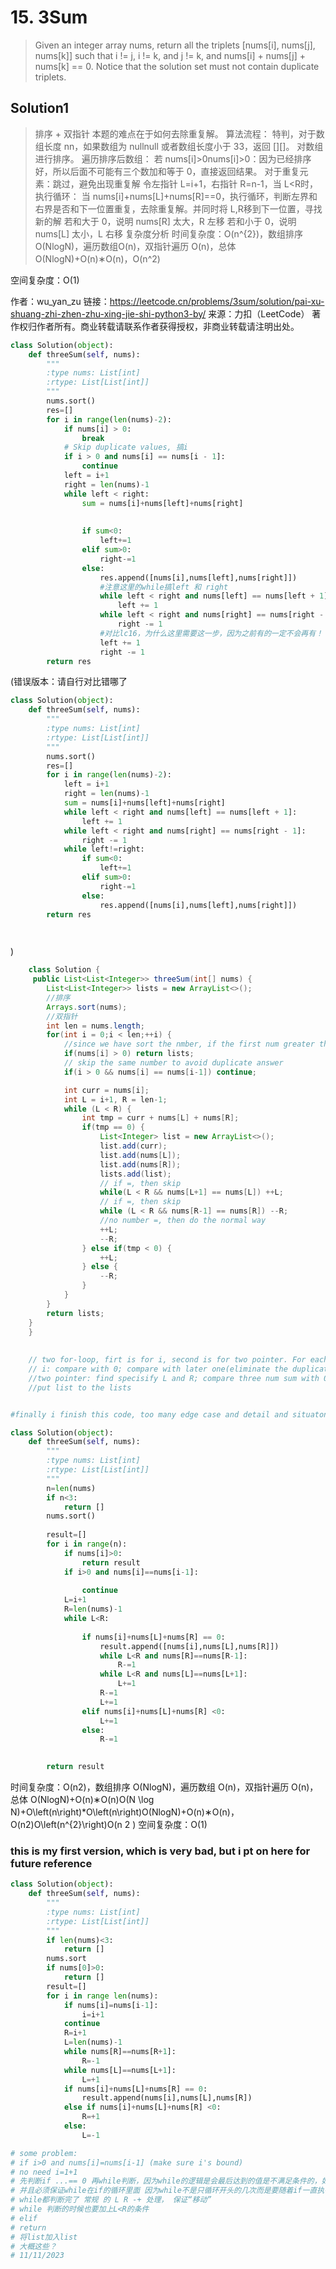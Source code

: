 # 15. 3Sum

>Given an integer array nums, return all the triplets [nums[i], nums[j], nums[k]] such that i != j, i != k, and j != k, and nums[i] + nums[j] + nums[k] == 0.
Notice that the solution set must not contain duplicate triplets.

## Solution1 

>排序 + 双指针
本题的难点在于如何去除重复解。
算法流程：
特判，对于数组长度 nn，如果数组为 nullnull 或者数组长度小于 33，返回 [][]。
对数组进行排序。
遍历排序后数组：
若 nums[i]>0nums[i]>0：因为已经排序好，所以后面不可能有三个数加和等于 0，直接返回结果。
对于重复元素：跳过，避免出现重复解
令左指针 L=i+1，右指针 R=n-1，当 L<R时，执行循环：
当 nums[i]+nums[L]+nums[R]==0，执行循环，判断左界和右界是否和下一位置重复，去除重复解。并同时将 L,R移到下一位置，寻找新的解
若和大于 0，说明 nums[R] 太大，R 左移
若和小于 0，说明 nums[L] 太小，L 右移
复杂度分析
时间复杂度：O(n^{2})，数组排序 O(NlogN)，遍历数组O(n)，双指针遍历 O(n)，总体O(NlogN)+O(n)∗O(n)，O(n^2)
 
空间复杂度：O(1)

作者：wu_yan_zu
链接：https://leetcode.cn/problems/3sum/solution/pai-xu-shuang-zhi-zhen-zhu-xing-jie-shi-python3-by/
来源：力扣（LeetCode）
著作权归作者所有。商业转载请联系作者获得授权，非商业转载请注明出处。
```python
class Solution(object):
    def threeSum(self, nums):
        """
        :type nums: List[int]
        :rtype: List[List[int]]
        """
        nums.sort()
        res=[]
        for i in range(len(nums)-2):
            if nums[i] > 0:
                break
            # Skip duplicate values, 搞i
            if i > 0 and nums[i] == nums[i - 1]:
                continue
            left = i+1
            right = len(nums)-1
            while left < right:
                sum = nums[i]+nums[left]+nums[right]
                
                
                if sum<0:
                    left+=1
                elif sum>0:
                    right-=1
                else:
                    res.append([nums[i],nums[left],nums[right]])
                    #注意这里的while搞left 和 right
                    while left < right and nums[left] == nums[left + 1]:
                        left += 1
                    while left < right and nums[right] == nums[right - 1]:
                        right -= 1
                    #对比lc16，为什么这里需要这一步，因为之前有的一定不会再有！
                    left += 1
                    right -= 1
        return res
```
(错误版本：请自行对比错哪了
```python
class Solution(object):
    def threeSum(self, nums):
        """
        :type nums: List[int]
        :rtype: List[List[int]]
        """
        nums.sort()
        res=[]
        for i in range(len(nums)-2):
            left = i+1
            right = len(nums)-1
            sum = nums[i]+nums[left]+nums[right]
            while left < right and nums[left] == nums[left + 1]:
                left += 1
            while left < right and nums[right] == nums[right - 1]:
                right -= 1
            while left!=right:
                if sum<0:
                    left+=1
                elif sum>0:
                    right-=1
                else:
                    res.append([nums[i],nums[left],nums[right]])
        return res

    
```


)

```java
    class Solution {
     public List<List<Integer>> threeSum(int[] nums) {
        List<List<Integer>> lists = new ArrayList<>();
        //排序
        Arrays.sort(nums);
        //双指针
        int len = nums.length;
        for(int i = 0;i < len;++i) {
            //since we have sort the nmber, if the first num greater than 0,this means we cannot find the THREE num that satifisy our requirement.
            if(nums[i] > 0) return lists;
            // skip the same number to avoid duplicate answer
            if(i > 0 && nums[i] == nums[i-1]) continue;

            int curr = nums[i];
            int L = i+1, R = len-1;
            while (L < R) {
                int tmp = curr + nums[L] + nums[R];
                if(tmp == 0) {
                    List<Integer> list = new ArrayList<>();
                    list.add(curr);
                    list.add(nums[L]);
                    list.add(nums[R]);
                    lists.add(list);
                    // if =, then skip
                    while(L < R && nums[L+1] == nums[L]) ++L;
                    // if =, then skip
                    while (L < R && nums[R-1] == nums[R]) --R;
                    //no number =, then do the normal way
                    ++L;
                    --R;
                } else if(tmp < 0) {
                    ++L;
                } else {
                    --R;
                }
            }
        }
        return lists;
    }
    }
    
 
    // two for-loop, firt is for i, second is for two pointer. For each i, use two pointer to check any satified answer.
    // i: compare with 0; compare with later one(eliminate the duplication)
    //two pointer: find specisify L and R; compare three num sum with 0(if =, add to list and change the value of Land R; if <, change the value directly)
    //put list to the lists
```

```python

#finally i finish this code, too many edge case and detail and situaton i ignore and never think of it, which is terrible

class Solution(object):
    def threeSum(self, nums):
        """
        :type nums: List[int]
        :rtype: List[List[int]]
        """
        n=len(nums)
        if n<3:
            return []
        nums.sort()
        
        result=[]
        for i in range(n):
            if nums[i]>0:
                return result
            if i>0 and nums[i]==nums[i-1]:
    
                continue
            L=i+1
            R=len(nums)-1
            while L<R:
                
                if nums[i]+nums[L]+nums[R] == 0:
                    result.append([nums[i],nums[L],nums[R]])
                    while L<R and nums[R]==nums[R-1]:
                        R-=1
                    while L<R and nums[L]==nums[L+1]:
                        L+=1
                    R-=1
                    L+=1
                elif nums[i]+nums[L]+nums[R] <0:
                    L+=1
                else:
                    R-=1

          
        return result
```

时间复杂度：O(n2)，数组排序 O(NlogN)，遍历数组 O(n)，双指针遍历 O(n)，总体 O(Nlog⁡N)+O(n)∗O(n)O(N \log N)+O\left(n\right)*O\left(n\right)O(NlogN)+O(n)∗O(n)，O(n2)O\left(n^{2}\right)O(n 
2
 )
空间复杂度：O(1)



### this is my first version, which is very bad, but i pt on here for future reference
```python
class Solution(object):
    def threeSum(self, nums):
        """
        :type nums: List[int]
        :rtype: List[List[int]]
        """
        if len(nums)<3:
            return []
        nums.sort
        if nums[0]>0:
            return []
        result=[]
        for i in range len(nums):
            if nums[i]=nums[i-1]:
                i=i+1
            continue
            R=i+1
            L=len(nums)-1
            while nums[R]==nums[R+1]:
                R=-1
            while nums[L]==nums[L+1]:
                L=+1
            if nums[i]+nums[L]+nums[R] == 0:
                result.append(nums[i],nums[L],nums[R])
            else if nums[i]+nums[L]+nums[R] <0:
                R=+1
            else:
                L=-1

# some problem:
# if i>0 and nums[i]=nums[i-1] (make sure i's bound)
# no need i=1+1
# 先判断if ...== 0 再while判断，因为while的逻辑是会最后达到的值是不满足条件的，如果先进行while判断会跳过可以符合条件的值（？not sure）
# 并且必须保证while在if的循环里面 因为while不是只循环开头的几次而是要随着if一直执行
# while都判断完了 常规 的 L R -+ 处理， 保证“移动”
# while 判断的时候也要加上L<R的条件
# elif
# return
# 将list加入list
# 大概这些？
# 11/11/2023
        

```